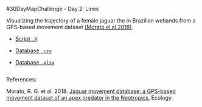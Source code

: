 #30DayMapChallenge - Day 2: Lines

Visualizing the trajectory of a female jaguar the in Brazilian wetlands from a GPS-based movement dataset [(Morato el al 2018)](http://doi.org/10.1002/ecy.2379). 

- [Script `.R`]()

- [Database `.csv`](https://github.com/fblpalmeira/jaguar_trajectory/blob/main/data/jaguar_movement_data.csv)
- [Database `.xlsx`](https://github.com/fblpalmeira/jaguar_trajectory/blob/main/data/Jaguar_additional%20information.xlsx)

<img src="">

References:

Morato, R. G. et al. 2018. [Jaguar movement database: a GPS-based movement dataset of an apex predator in the Neotropics.](http://doi.org/10.1002/ecy.2379) Ecology.
